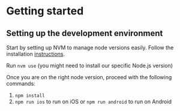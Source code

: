 # Getting started

## Setting up the development environment

Start by setting up NVM to manage node versions easily. Follow the installation [instructions](https://github.com/nvm-sh/nvm).

Run `nvm use` (you might need to install our specific Node.js version)

Once you are on the right node version, proceed with the following commands:

1. `npm install`
2. `npm run ios` to run on iOS or `npm run android` to run on Android
